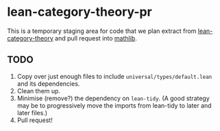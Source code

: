 # lean-category-theory-pr

This is a temporary staging area for code that we plan extract from [lean-category-theory](https://github.com/semorrison/lean-category-theory) and pull request into [mathlib](https://github.com/leanprover/mathlib).

## TODO
1. Copy over just enough files to include `universal/types/default.lean` and its dependencies.
2. Clean them up.
3. Minimise (remove?) the dependency on `lean-tidy`. (A good strategy may be to progressively move the imports from lean-tidy to later and later files.)
4. Pull request!